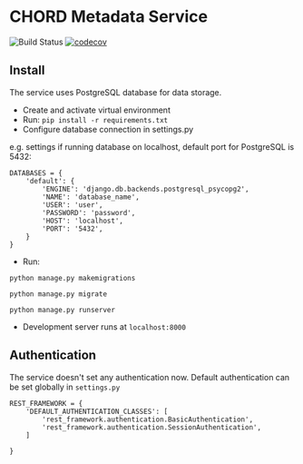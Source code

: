 # CHORD Metadata Service

![Build Status](https://api.travis-ci.org/c3g/chord_metadata_service.svg?branch=master)
[![codecov](https://codecov.io/gh/c3g/chord_metadata_service/branch/master/graph/badge.svg)](https://codecov.io/gh/c3g/chord_metadata_service)

## Install

The service uses PostgreSQL database for data storage.

* Create and activate virtual environment
* Run: `pip install -r requirements.txt`
* Configure database connection in settings.py

e.g. settings if running database on localhost, default port for PostgreSQL is 5432:

```
DATABASES = {
    'default': {
        'ENGINE': 'django.db.backends.postgresql_psycopg2',
        'NAME': 'database_name',
        'USER': 'user',
        'PASSWORD': 'password',
        'HOST': 'localhost',
        'PORT': '5432',
    }
}
```

* Run:

`python manage.py makemigrations`

`python manage.py migrate`

`python manage.py runserver`

* Development server runs at `localhost:8000`

## Authentication

The service doesn't set any authentication now.
Default authentication can be set globally in `settings.py`

```
REST_FRAMEWORK = {
    'DEFAULT_AUTHENTICATION_CLASSES': [
    	'rest_framework.authentication.BasicAuthentication',
    	'rest_framework.authentication.SessionAuthentication',
    ]

}
```
